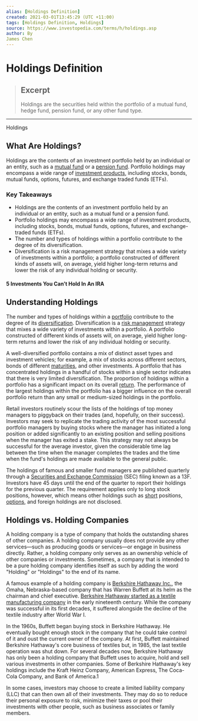 ```yaml
---
alias: [Holdings Definition]
created: 2021-03-01T13:45:29 (UTC +11:00)
tags: [Holdings Definition, Holdings]
source: https://www.investopedia.com/terms/h/holdings.asp
author: By
James Chen
---
```


# Holdings Definition

> ## Excerpt
> Holdings are the securities held within the portfolio of a mutual fund, hedge fund, pension fund, or any other fund type.

---

Holdings
## What Are Holdings?

Holdings are the contents of an investment portfolio held by an individual or an entity, such as a [mutual fund](https://www.investopedia.com/terms/m/mutualfund.asp) or a [pension fund](https://www.investopedia.com/terms/p/pensionplan.asp). Portfolio holdings may encompass a wide range of [investment products](https://www.investopedia.com/terms/i/investment-product.asp), including stocks, bonds, mutual funds, options, futures, and exchange traded funds (ETFs).

### Key Takeaways

-   Holdings are the contents of an investment portfolio held by an individual or an entity, such as a mutual fund or a pension fund.
-   Portfolio holdings may encompass a wide range of investment products, including stocks, bonds, mutual funds, options, futures, and exchange-traded funds (ETFs).
-   The number and types of holdings within a portfolio contribute to the degree of its diversification.
-   Diversification is a risk management strategy that mixes a wide variety of investments within a portfolio; a portfolio constructed of different kinds of assets will, on average, yield higher long-term returns and lower the risk of any individual holding or security.

#### 5 Investments You Can’t Hold In An IRA

## Understanding Holdings

The number and types of holdings within a [portfolio](https://www.investopedia.com/terms/p/portfolio.asp) contribute to the degree of its [diversification](https://www.investopedia.com/terms/d/diversification.asp). Diversification is a [risk management](https://www.investopedia.com/terms/r/riskmanagement.asp) strategy that mixes a wide variety of investments within a portfolio. A portfolio constructed of different kinds of assets will, on average, yield higher long-term returns and lower the risk of any individual holding or security.

A well-diversified portfolio contains a mix of distinct asset types and investment vehicles; for example, a mix of stocks across different sectors, bonds of different [maturities](https://www.investopedia.com/terms/m/maturity.asp), and other investments. A portfolio that has concentrated holdings in a handful of stocks within a single sector indicates that there is very limited diversification. The proportion of holdings within a portfolio has a significant impact on its overall [return](https://www.investopedia.com/terms/r/return.asp). The performance of the largest holdings within the portfolio has a bigger influence on the overall portfolio return than any small or medium-sized holdings in the portfolio.

Retail investors routinely scour the lists of the holdings of top money managers to piggyback on their trades (and, hopefully, on their success). Investors may seek to replicate the trading activity of the most successful portfolio managers by buying stocks where the manager has initiated a long position or added significantly to an existing position and selling positions when the manager has exited a stake. This strategy may not always be successful for the average investor, given the considerable time lag between the time when the manager completes the trades and the time when the fund's holdings are made available to the general public.

The holdings of famous and smaller fund managers are published quarterly through a [Securities and Exchange Commission](https://www.investopedia.com/terms/s/sec.asp) (SEC) filing known as a 13F. Investors have 45 days until the end of the quarter to report their holdings for the previous quarter. The requirement applies only to long stock positions, however, which means other holdings such as [short](https://www.investopedia.com/terms/s/short.asp) positions, [options](https://www.investopedia.com/terms/o/option.asp), and foreign holdings are not disclosed.

## Holdings vs. Holding Companies

A holding company is a type of company that holds the outstanding shares of other companies. A holding company usually does not provide any other services—such as producing goods or services—or engage in business directly. Rather, a holding company only serves as an ownership vehicle of other companies or investments. Sometimes, a company that is intended to be a pure holding company identifies itself as such by adding the word "Holding" or "Holdings" to the end of its name.

A famous example of a holding company is [Berkshire Hathaway Inc.](https://www.investopedia.com/terms/b/berkshire-hathaway.asp), the Omaha, Nebraska-based company that has Warren Buffett at its helm as the chairman and chief executive. [Berkshire Hathaway started as a textile manufacturing company](https://www.investopedia.com/articles/markets/041714/how-warren-buffett-made-berkshire-hathaway-worldbeater.asp#:~:text=Berkshire%20Hathaway%20was%20founded%20in,1955%20to%20become%20Berkshire%20Hathaway.) in the early nineteenth century. While the company was successful in its first decades, it suffered alongside the decline of the textile industry after World War I.

In the 1960s, Buffett began buying stock in Berkshire Hathaway. He eventually bought enough stock in the company that he could take control of it and oust the current owner of the company. At first, Buffett maintained Berkshire Hathaway's core business of textiles but, in 1985, the last textile operation was shut down. For several decades now, Berkshire Hathaway has only been a holding company that Buffett uses to acquire, hold and sell various investments in other companies. Some of Berkshire Hathaway's key holdings include the Kraft Heinz Company, American Express, The Coca-Cola Company, and Bank of America.1

In some cases, investors may choose to create a limited liability company (LLC) that can then own all of their investments. They may do so to reduce their personal exposure to risk, minimize their taxes or pool their investments with other people, such as business associates or family members.

